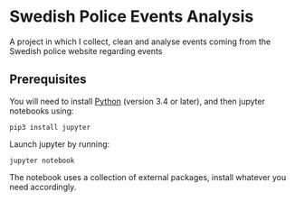 # Swedish Police Events Analysis

A project in which I collect, clean and analyse events coming from the Swedish police website regarding events

## Prerequisites

You will need to install [Python](https://www.python.org/downloads/) (version 3.4 or later), 
and then jupyter notebooks using:

```
pip3 install jupyter
```

Launch jupyter by running:

```
jupyter notebook
```

The notebook uses a collection of external packages, install whatever you need accordingly.